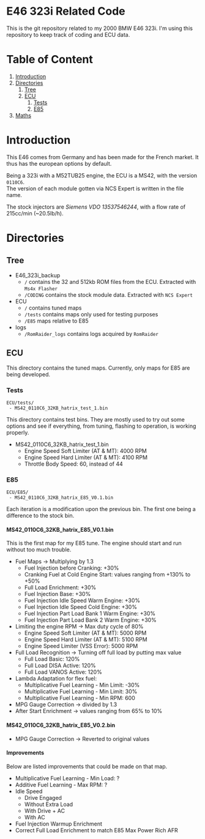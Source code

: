 # E46 323i Related Code

This is the git repository related to my 2000 BMW E46 323i.
I'm using this repository to keep track of coding and ECU data.

# Table of Content

1. [Introduction](#introduction)
2. [Directories](#directories)
   1. [Tree](#tree)
   2. [ECU](#ecu)
      1. [Tests](#tests)
      1. [E85](#e85)
3. [Maths](#maths)

# Introduction

This E46 comes from Germany and has been made for the French market.
It thus has the european options by default.

Being a 323i with a M52TUB25 engine, the ECU is a MS42, with the version `0110C6`.  
The version of each module gotten via NCS Expert is written in the file name.

The stock injectors are _Siemens VDO 13537546244_, with a flow rate of 215cc/min (~20.5lb/h).

# Directories

## Tree

* E46_323i_backup
  * `/` contains the 32 and 512kb ROM files from the ECU. Extracted with 
    `Ms4x Flasher`
  * `/CODING` contains the stock module data. Extracted with `NCS Expert`
* ECU
  * `/` contains tuned maps
  * `/tests` contains maps only used for testing purposes
  * `/E85` maps relative to E85
* logs
  * `/RomRaider_logs` contains logs acquired by `RomRaider`

## ECU

This directory contains the tuned maps.
Currently, only maps for E85 are being developed.


### Tests

```
ECU/tests/
 - MS42_0110C6_32KB_hatrix_test_1.bin
```

This directory contains test bins. They are mostly used to try out some options
and see if everything, from tuning, flashing to operation, is working properly.

* MS42_0110C6_32KB_hatrix_test_1.bin
  * Engine Speed Soft Limiter (AT & MT): 4000 RPM
  * Engine Speed Hard Limiter (AT & MT): 4100 RPM
  * Throttle Body Speed: 60, instead of 44


### E85

```
ECU/E85/
 - MS42_0110C6_32KB_hatrix_E85_V0.1.bin
```

Each iteration is a modification upon the previous bin. The first one being
a difference to the stock bin.

#### MS42_0110C6_32KB_hatrix_E85_V0.1.bin

This is the first map for my E85 tune. The engine should start and run without
too much trouble.

* Fuel Maps -> Multiplying by 1.3
  * Fuel Injection before Cranking: +30%
  * Cranking Fuel at Cold Engine Start: values ranging from +130% to +50%
  * Full Load Enrichment: +30%
  * Fuel Injection Base: +30%
  * Fuel Injection Idle Speed Warm Engine: +30%
  * Fuel Injection Idle Speed Cold Engine: +30%
  * Fuel Injection Part Load Bank 1 Warm Engine: +30%
  * Fuel Injection Part Load Bank 2 Warm Engine: +30%
* Limiting the engine RPM -> Max duty cycle of 80%
  * Engine Speed Soft Limiter (AT & MT): 5000 RPM
  * Engine Speed Hard Limiter (AT & MT): 5100 RPM
  * Engine Speed Limiter (VSS Error): 5000 RPM
* Full Load Recognition -> Turning off full load by putting max value
  * Full Load Basic: 120%
  * Full Load DISA Active: 120%
  * Full Load VANOS Active: 120%
* Lambda Adaptation for flex fuel:
  * Multiplicative Fuel Learning - Min Limit: -30%
  * Multiplicative Fuel Learning - Min Limit: 30%
  * Multiplicative Fuel Learning - Min RPM: 600
* MPG Gauge Correction -> divided by 1.3
* After Start Enrichment -> values ranging from 65% to 10%


#### MS42_0110C6_32KB_hatrix_E85_V0.2.bin

* MPG Gauge Correction -> Reverted to original values


#### Improvements

Below are listed improvements that could be made on that map.

* Multiplicative Fuel Learning - Min Load: ?
* Additive Fuel Learning - Max RPM: ?
* Idle Speed
  * Drive Engaged
  * Without Extra Load
  * With Drive + AC
  * With AC
* Fuel Injection Warmup Enrichment
* Correct Full Load Enrichment to match E85 Max Power Rich AFR
